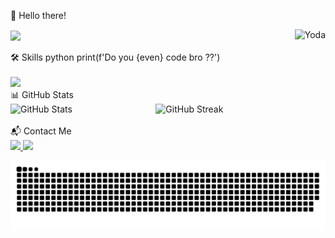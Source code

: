 👋 Hello there!

<div>
    <a href="https://github.com/TomDMonkey">
        <img align="center" height="170" src="https://github-readme-stats.vercel.app/api/top-langs/?username=TomDMonkey&layout=compact&langs_count=16&theme=dracula" />
    </a>
    <img align="right" height="180em" alt="Yoda" src="https://media1.giphy.com/media/Wo0Yw7qwzgQak/giphy.gif?cid=ecf05e47iupbwp969x4oo8dof7trloaz8maagc7xoqd6u73r&ep=v1_gifs_search&rid=giphy.gif&ct=g">
</div>

<br>
🛠️ Skills
python
print(f'Do you {even} code bro ??')

<div style="display: inline_block"><br> <a href="https://skillicons.dev"> <img src="https://skillicons.dev/icons?i=python,cpp,c,bash,js,html,css,arduino,codepen,bots,linux,php,mysql,raspberrypi,vscode" /> </a> </div>
📊 GitHub Stats

<div style="display: flex; justify-content: center; align-items: center; gap: 10px;">
    <img style="width: 70%;" src="https://github-readme-stats.vercel.app/api?username=TomDMonkey&show_icons=true&theme=dracula&hide_border=true" alt="GitHub Stats" />
    <img style="width: 70%;" src="https://github-readme-streak-stats.herokuapp.com/?user=TomDMonkey&theme=dracula&hide_border=true" alt="GitHub Streak" />
</div>



<br>
📬 Contact Me

<div> <a href="https://www.instagram.com/_sweety_riv_/" target="_blank"> <img src="https://img.shields.io/badge/-Instagram-%23E4405F?style=for-the-badge&logo=instagram&logoColor=white" /> </a> <a href="mailto: tom.rivillon@gmail.com"> <img src="https://img.shields.io/badge/-Gmail-%23333?style=for-the-badge&logo=gmail&logoColor=white" /> </a> </div> 

![Snake animation](https://raw.githubusercontent.com/TomDMonkey/TomDMonkey/output/github-contribution-grid-snake-dark.svg)
